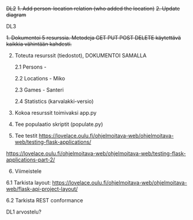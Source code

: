 ~~DL2~~
~~1. Add person-location relation (who added the location)~~
~~2. Update diagram~~


DL3 

  ~~1. Dokumentoi 5 resurssia. Metodeja GET PUT POST DELETE   käytettävä kaikkia vähintään kahdesti.~~

  2. Toteuta resurssit (tiedostot), DOKUMENTOI SAMALLA

      2.1 Persons       - 

      2.2 Locations     - Miko

      2.3 Games         - Santeri

      2.4 Statistics (karvalakki-versio)

  3. Kokoa resurssit toimivaksi app.py

  4. Tee populaatio skriptit (populate.py)

  5. Tee testit https://lovelace.oulu.fi/ohjelmoitava-web/ohjelmoitava-web/testing-flask-applications/

  https://lovelace.oulu.fi/ohjelmoitava-web/ohjelmoitava-web/testing-flask-applications-part-2/

  6. Viimeistele

  6.1 Tarkista layout: https://lovelace.oulu.fi/ohjelmoitava-web/ohjelmoitava-web/flask-api-project-layout/

  6.2 Tarkista REST conformance



DL1 arvostelu?